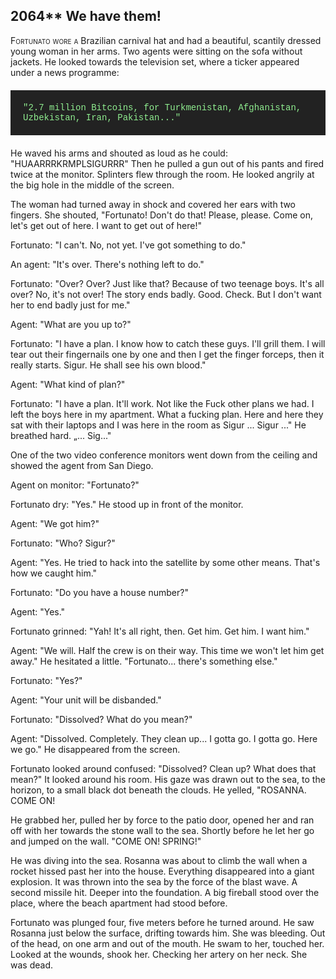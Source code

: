 
## **2064**** We have them!

<span style="font-variant:small-caps;">Fortunato wore a </span> Brazilian carnival hat and had a beautiful, scantily dressed young woman in her arms.
Two agents were sitting on the sofa without jackets.
He looked towards the television set, where a ticker appeared under a news programme:

<div style="background-color: #222; color: lightgreen; padding: 20px; margin: 20px 0; font-family: 'Courier New'">
"2.7 million Bitcoins, for Turkmenistan, Afghanistan, Uzbekistan,
Iran, Pakistan..."
</div>
He waved his arms and shouted as loud as he could: "HUAARRRKRMPLSIGURRR"
Then he pulled a gun out of his pants and fired twice at the monitor.
Splinters flew through the room.
He looked angrily at the big hole in the middle of the screen.

The woman had turned away in shock and covered her ears with two fingers.
She shouted, "Fortunato!
Don't do that!
Please, please.
Come on, let's get out of here.
I want to get out of here!"

Fortunato: "I can't.
No, not yet.
I've got something to do."

An agent: "It's over.
There's nothing left to do."

Fortunato: "Over?
Over?
Just like that?
Because of two teenage boys.
It's all over?
No, it's not over!
The story ends badly.
Good.
Check.
But I don't want her to end badly just for me."

Agent: "What are you up to?"

Fortunato: "I have a plan.
I know how to catch these guys.
I'll grill them.
I will tear out their fingernails one by one and then I get the finger forceps, then it really starts.
Sigur.
He shall see his own blood."

Agent: "What kind of plan?"

Fortunato: "I have a plan.
It'll work.
Not like the Fuck other plans we had.
I left the boys here in my apartment.
What a fucking plan.
Here and here they sat with their laptops and I was here in the room as Sigur ... Sigur ..."
He breathed hard.
„...
Sig..."

One of the two video conference monitors went down from the ceiling and showed the agent from San Diego.

Agent on monitor: "Fortunato?"

Fortunato dry: "Yes."
He stood up in front of the monitor.

Agent: "We got him?"

Fortunato: "Who?
Sigur?"

Agent: "Yes.
He tried to hack into the satellite by some other means.
That's how we caught him."

Fortunato: "Do you have a house number?"

Agent: "Yes."

Fortunato grinned: "Yah!
It's all right, then.
Get him. Get him.
I want him."

Agent: "We will.
Half the crew is on their way.
This time we won't let him get away."
He hesitated a little.
"Fortunato... there's something else."

Fortunato: "Yes?"

Agent: "Your unit will be disbanded."

Fortunato: "Dissolved?
What do you mean?"

Agent: "Dissolved.
Completely.
They clean up...
I gotta go. I gotta go.
Here we go."
He disappeared from the screen.

Fortunato looked around confused: "Dissolved?
Clean up?
What does that mean?"
It looked around his room.
His gaze was drawn out to the sea, to the horizon, to a small black dot beneath the clouds.
He yelled, "ROSANNA. COME ON!

He grabbed her, pulled her by force to the patio door, opened her and ran off with her towards the stone wall to the sea.
Shortly before he let her go and jumped on the wall.
"COME ON! SPRING!"

He was diving into the sea.
Rosanna was about to climb the wall when a rocket hissed past her into the house.
Everything disappeared into a giant explosion.
It was thrown into the sea by the force of the blast wave.
A second missile hit.
Deeper into the foundation.
A big fireball stood over the place, where the beach apartment had stood before.

Fortunato was plunged four, five meters before he turned around.
He saw Rosanna just below the surface, drifting towards him.
She was bleeding.
Out of the head, on one arm and out of the mouth.
He swam to her, touched her.
Looked at the wounds, shook her.
Checking her artery on her neck.
She was dead.

